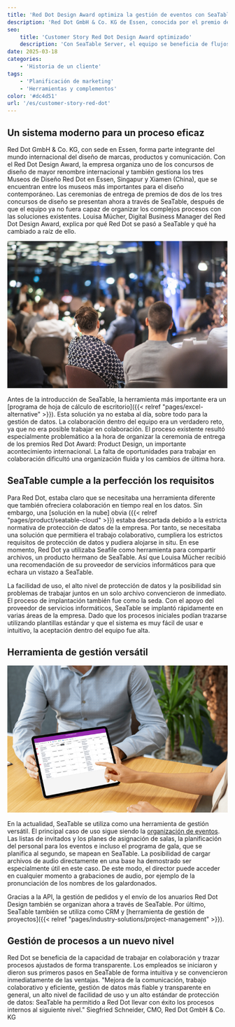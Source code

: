 ```yaml
---
title: 'Red Dot Design Award optimiza la gestión de eventos con SeaTable'
description: 'Red Dot GmbH & Co. KG de Essen, conocida por el premio de diseño Red Dot de renombre internacional, ha revolucionado y optimizado su gestión de eventos y pedidos. Con SeaTable Server, el equipo se beneficia de flujos de trabajo transparentes, eficientes y colaborativos, así como de una gestión de datos conforme a la GDPR.'
seo:
    title: 'Customer Story Red Dot Design Award optimizado'
    description: 'Con SeaTable Server, el equipo se beneficia de flujos de trabajo eficientes y colaborativos y de una gestión de datos conforme a la GDPR.'
date: 2025-03-18
categories:
    - 'Historia de un cliente'
tags:
    - 'Planificación de marketing'
    - 'Herramientas y complementos'
color: '#dc4d51'
url: '/es/customer-story-red-dot'
---
```


## Un sistema moderno para un proceso eficaz

Red Dot GmbH & Co. KG, con sede en Essen, forma parte integrante del mundo internacional del diseño de marcas, productos y comunicación. Con el Red Dot Design Award, la empresa organiza uno de los concursos de diseño de mayor renombre internacional y también gestiona los tres Museos de Diseño Red Dot en Essen, Singapur y Xiamen (China), que se encuentran entre los museos más importantes para el diseño contemporáneo. Las ceremonias de entrega de premios de dos de los tres concursos de diseño se presentan ahora a través de SeaTable, después de que el equipo ya no fuera capaz de organizar los complejos procesos con las soluciones existentes. Louisa Mücher, Digital Business Manager del Red Dot Design Award, explica por qué Red Dot se pasó a SeaTable y qué ha cambiado a raíz de ello.

![Evento Picture Red Dot](Blog_reddot_I1.jpg)

Antes de la introducción de SeaTable, la herramienta más importante era un [programa de hoja de cálculo de escritorio]({{< relref "pages/excel-alternative" >}}). Esta solución ya no estaba al día, sobre todo para la gestión de datos. La colaboración dentro del equipo era un verdadero reto, ya que no era posible trabajar en colaboración. El proceso existente resultó especialmente problemático a la hora de organizar la ceremonia de entrega de los premios Red Dot Award: Product Design, un importante acontecimiento internacional. La falta de oportunidades para trabajar en colaboración dificultó una organización fluida y los cambios de última hora.

## SeaTable cumple a la perfección los requisitos

Para Red Dot, estaba claro que se necesitaba una herramienta diferente que también ofreciera colaboración en tiempo real en los datos. Sin embargo, una [solución en la nube] obvia ({{< relref "pages/product/seatable-cloud" >}}) estaba descartada debido a la estricta normativa de protección de datos de la empresa. Por tanto, se necesitaba una solución que permitiera el trabajo colaborativo, cumpliera los estrictos requisitos de protección de datos y pudiera alojarse in situ. En ese momento, Red Dot ya utilizaba Seafile como herramienta para compartir archivos, un producto hermano de SeaTable. Así que Louisa Mücher recibió una recomendación de su proveedor de servicios informáticos para que echara un vistazo a SeaTable.

La facilidad de uso, el alto nivel de protección de datos y la posibilidad sin problemas de trabajar juntos en un solo archivo convencieron de inmediato. El proceso de implantación también fue como la seda. Con el apoyo del proveedor de servicios informáticos, SeaTable se implantó rápidamente en varias áreas de la empresa. Dado que los procesos iniciales podían trazarse utilizando plantillas estándar y que el sistema es muy fácil de usar e intuitivo, la aceptación dentro del equipo fue alta.

## Herramienta de gestión versátil

![Tableta con mesa SeaTable](3-SeaTable-erfuellt-die-Anforderungen-perfekt-1.jpg)

En la actualidad, SeaTable se utiliza como una herramienta de gestión versátil. El principal caso de uso sigue siendo la [organización de eventos](https://seatable.io/es/vorlage/fewxqfzbsxocskxl7hikqq/). Las listas de invitados y los planes de asignación de salas, la planificación del personal para los eventos e incluso el programa de gala, que se planifica al segundo, se mapean en SeaTable. La posibilidad de cargar archivos de audio directamente en una base ha demostrado ser especialmente útil en este caso. De este modo, el director puede acceder en cualquier momento a grabaciones de audio, por ejemplo de la pronunciación de los nombres de los galardonados.

Gracias a la API, la gestión de pedidos y el envío de los anuarios Red Dot Design también se organizan ahora a través de SeaTable. Por último, SeaTable también se utiliza como CRM y [herramienta de gestión de proyectos]({{< relref "pages/industry-solutions/project-management" >}}).

## Gestión de procesos a un nuevo nivel

Red Dot se beneficia de la capacidad de trabajar en colaboración y trazar procesos ajustados de forma transparente. Los empleados se iniciaron y dieron sus primeros pasos en SeaTable de forma intuitiva y se convencieron inmediatamente de las ventajas. "Mejora de la comunicación, trabajo colaborativo y eficiente, gestión de datos más fiable y transparente en general, un alto nivel de facilidad de uso y un alto estándar de protección de datos: SeaTable ha permitido a Red Dot llevar con éxito los procesos internos al siguiente nivel." Siegfried Schneider, CMO, Red Dot GmbH & Co. KG
